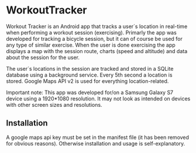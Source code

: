 # WorkoutTracker
Workout Tracker is an Android app that tracks a user´s location in real-time when performing a workout session (exercising). 
Primarly the app was developed for tracking a bicycle session, but it can of course be used for any type of similar exercise. 
When the user is done exercising the app displays a map with the session route, charts (speed and altitude) and data about the 
session for the user.

The user´s locations in the session are tracked and stored in a SQLite database using a background service. Every 5th second a location is stored. Google Maps API v2 is used for everything location-related.

Important note: This app was developed for/on a Samsung Galaxy S7 device using a 1920*1080 resolution. It may not look as intended on devices with other screen sizes and resolutions. 

## Installation
A google maps api key must be set in the manifest file (it has been removed for obvious reasons). Otherwise installation and usage is self-explanatory.

